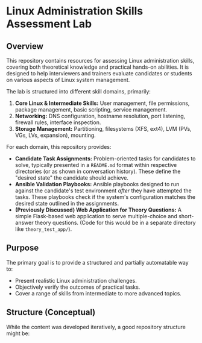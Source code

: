 # Linux Administration Skills Assessment Lab

## Overview

This repository contains resources for assessing Linux administration skills, covering both theoretical knowledge and practical hands-on abilities. It is designed to help interviewers and trainers evaluate candidates or students on various aspects of Linux system management.

The lab is structured into different skill domains, primarily:
1.  **Core Linux & Intermediate Skills:** User management, file permissions, package management, basic scripting, service management.
2.  **Networking:** DNS configuration, hostname resolution, port listening, firewall rules, interface inspection.
3.  **Storage Management:** Partitioning, filesystems (XFS, ext4), LVM (PVs, VGs, LVs, expansion), mounting.

For each domain, this repository provides:
*   **Candidate Task Assignments:** Problem-oriented tasks for candidates to solve, typically presented in a `README.md` format within respective directories (or as shown in conversation history). These define the "desired state" the candidate should achieve.
*   **Ansible Validation Playbooks:** Ansible playbooks designed to run against the candidate's test environment *after* they have attempted the tasks. These playbooks check if the system's configuration matches the desired state outlined in the assignments.
*   **(Previously Discussed) Web Application for Theory Questions:** A simple Flask-based web application to serve multiple-choice and short-answer theory questions. (Code for this would be in a separate directory like `theory_test_app/`).

## Purpose

The primary goal is to provide a structured and partially automatable way to:
*   Present realistic Linux administration challenges.
*   Objectively verify the outcomes of practical tasks.
*   Cover a range of skills from intermediate to more advanced topics.

## Structure (Conceptual)

While the content was developed iteratively, a good repository structure might be:
